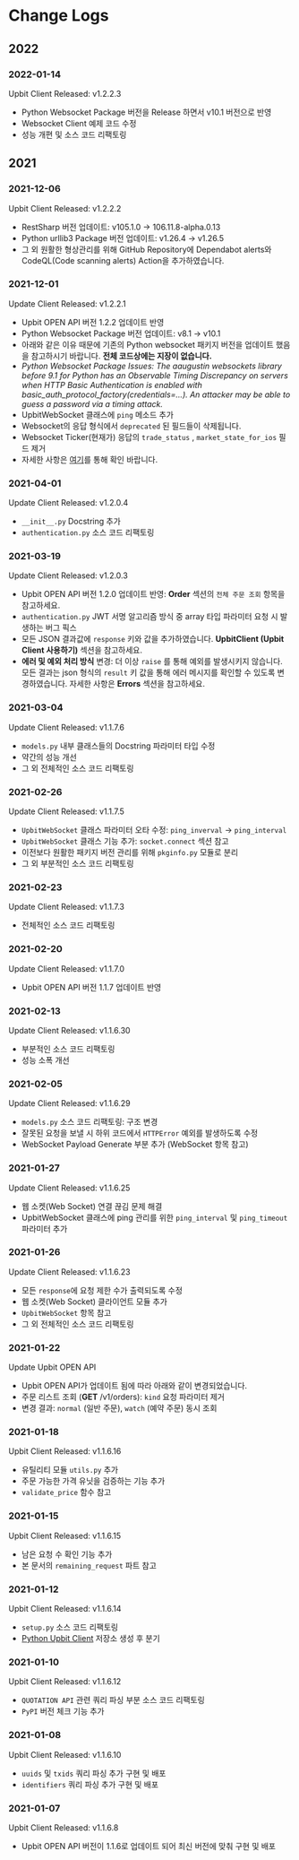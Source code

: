 # Change Logs

## 2022

### 2022-01-14
Upbit Client Released: v1.2.2.3

- Python Websocket Package 버전을 Release 하면서 v10.1 버전으로 반영
- Websocket Client 예제 코드 수정
- 성능 개편 및 소스 코드 리팩토링

## 2021

### 2021-12-06
Upbit Client Released: v1.2.2.2

- RestSharp 버전 업데이트: v105.1.0 -> 106.11.8-alpha.0.13
- Python urllib3 Package 버전 업데이트: v1.26.4 -> v1.26.5
- 그 외 원활한 형상관리를 위해 GitHub Repository에 Dependabot alerts와 CodeQL(Code scanning alerts) Action을 추가하였습니다.

### 2021-12-01
Update Client Released: v1.2.2.1

- Upbit OPEN API 버전 1.2.2 업데이트 반영
- Python Websocket Package 버전 업데이트: v8.1 -> v10.1
- 아래와 같은 이유 때문에 기존의 Python websocket 패키지 버전을 업데이트 했음을 참고하시기 바랍니다. **전체 코드상에는 지장이 없습니다.**
- *Python Websocket Package Issues: The aaugustin websockets library before 9.1 for Python has an Observable Timing Discrepancy on servers when HTTP Basic Authentication is enabled with basic_auth_protocol_factory(credentials=...). An attacker may be able to guess a password via a timing attack.*
- UpbitWebSocket 클래스에 `ping` 메소드 추가
- Websocket의 응답 형식에서 `deprecated` 된 필드들이 삭제됩니다.
- Websocket Ticker(현재가) 응답의 `trade_status` , `market_state_for_ios` 필드 제거
- 자세한 사항은 [여기](https://docs.upbit.com/changelog/open-api-%EA%B0%9C%EC%84%A0%EC%82%AC%ED%95%AD-%EC%95%88%EB%82%B4deprecated-%EB%90%9C-%ED%95%84%EB%93%9C-%EC%82%AD%EC%A0%9C)를 통해 확인 바랍니다.

### 2021-04-01
Update Client Released: v1.2.0.4

- `__init__.py` Docstring 추가
- `authentication.py` 소스 코드 리팩토링

### 2021-03-19
Update Client Released: v1.2.0.3

- Upbit OPEN API 버전 1.2.0 업데이트 반영: **Order** 섹션의 `전체 주문 조회` 항목을 참고하세요.
- `authentication.py` JWT 서명 알고리즘 방식 중 array 타입 파라미터 요청 시 발생하는 버그 픽스
- 모든 JSON 결과값에 `response` 키와 값을 추가하였습니다. **UpbitClient (Upbit Client 사용하기)** 섹션을 참고하세요.
- **에러 및 예외 처리 방식** 변경: 더 이상 `raise` 를 통해 예외를 발생시키지 않습니다. 모든 결과는 json 형식의 `result` 키 값을 통해 에러 메시지를 확인할 수 있도록 변경하였습니다. 자세한 사항은 **Errors** 섹션을 참고하세요.

### 2021-03-04
Update Client Released: v1.1.7.6

- `models.py` 내부 클래스들의 Docstring 파라미터 타입 수정
- 약간의 성능 개선
- 그 외 전체적인 소스 코드 리팩토링

### 2021-02-26
Update Client Released: v1.1.7.5

- `UpbitWebSocket` 클래스 파라미터 오타 수정: `ping_inverval` -> `ping_interval`
- `UpbitWebSocket` 클래스 기능 추가: `socket.connect` 섹션 참고
- 이전보다 원활한 패키지 버전 관리를 위해 `pkginfo.py` 모듈로 분리
- 그 외 부분적인 소스 코드 리팩토링

### 2021-02-23
Update Client Released: v1.1.7.3

- 전체적인 소스 코드 리팩토링

### 2021-02-20
Update Client Released: v1.1.7.0

- Upbit OPEN API 버전 1.1.7 업데이트 반영

### 2021-02-13
Update Client Released: v1.1.6.30

- 부분적인 소스 코드 리팩토링
- 성능 소폭 개선

### 2021-02-05
Update Client Released: v1.1.6.29

- `models.py` 소스 코드 리팩토링: 구조 변경
- 잘못된 요청을 보낼 시 하위 코드에서 `HTTPError` 예외를 발생하도록 수정
- WebSocket Payload Generate 부분 추가 (WebSocket 항목 참고)

### 2021-01-27
Update Client Released: v1.1.6.25

- 웹 소켓(Web Socket) 연결 끊김 문제 해결
- UpbitWebSocket 클래스에 ping 관리를 위한 `ping_interval` 및 `ping_timeout` 파라미터 추가

### 2021-01-26
Update Client Released: v1.1.6.23

- 모든 `response`에 요청 제한 수가 출력되도록 수정
- 웹 소켓(Web Socket) 클라이언트 모듈 추가
- `UpbitWebSocket` 항목 참고
- 그 외 전체적인 소스 코드 리팩토링

### 2021-01-22
Update Upbit OPEN API

- Upbit OPEN API가 업데이트 됨에 따라 아래와 같이 변경되었습니다.
- 주문 리스트 조회 (**GET** /v1/orders): `kind` 요청 파라미터 제거
- 변경 결과: `normal` (일반 주문), `watch` (예약 주문) 동시 조회

### 2021-01-18
Upbit Client Released: v1.1.6.16

- 유틸리티 모듈 `utils.py` 추가
- 주문 가능한 가격 유닛을 검증하는 기능 추가
- `validate_price` 함수 참고

### 2021-01-15
Upbit Client Released: v1.1.6.15

- 남은 요청 수 확인 기능 추가
- 본 문서의 `remaining_request` 파트 참고

### 2021-01-12
Upbit Client Released: v1.1.6.14

- `setup.py` 소스 코드 리팩토링
- [Python Upbit Client](https://github.com/uJhin/python-upbit-client) 저장소 생성 후 분기

### 2021-01-10
Upbit Client Released: v1.1.6.12

- `QUOTATION API` 관련 쿼리 파싱 부분 소스 코드 리팩토링
- `PyPI` 버전 체크 기능 추가

### 2021-01-08
Upbit Client Released: v1.1.6.10

- `uuids` 및 `txids` 쿼리 파싱 추가 구현 및 배포
- `identifiers` 쿼리 파싱 추가 구현 및 배포

### 2021-01-07
Upbit Client Released: v1.1.6.8

- Upbit OPEN API 버전이 1.1.6로 업데이트 되어 최신 버전에 맞춰 구현 및 배포
